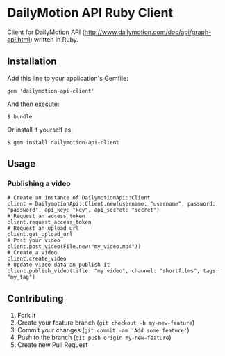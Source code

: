 # DailyMotion API Ruby Client

Client for DailyMotion API (http://www.dailymotion.com/doc/api/graph-api.html) written in Ruby.

## Installation

Add this line to your application's Gemfile:

    gem 'dailymotion-api-client'

And then execute:

    $ bundle

Or install it yourself as:

    $ gem install dailymotion-api-client

## Usage

### Publishing a video

    # Create an instance of DailymotionApi::Client
    client = DailymotionApi::Client.new(username: "username", password: "password", api_key: "key", api_secret: "secret")
    # Request an access token
    client.request_access_token
    # Request an upload url
    client.get_upload_url
    # Post your video
    client.post_video(File.new("my_video.mp4"))
    # Create a video
    client.create_video
    # Update video data an publish it
    client.publish_video(title: "my video", channel: "shortfilms", tags: "my_tag")

## Contributing

1. Fork it
2. Create your feature branch (`git checkout -b my-new-feature`)
3. Commit your changes (`git commit -am 'Add some feature'`)
4. Push to the branch (`git push origin my-new-feature`)
5. Create new Pull Request
